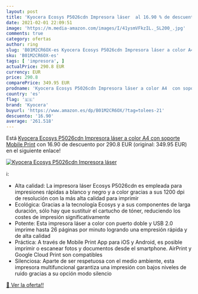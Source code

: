 ```yaml
---
layout: post
title: 'Kyocera Ecosys P5026cdn Impresora láser  al 16.90 % de descuento'
date: 2021-02-01 22:09:51
image: 'https://m.media-amazon.com/images/I/41ysmVFkzIL._SL200_.jpg'
comments: true
category: ofertas
author: ring
slug: 'B01M2CR6OX-es Kyocera Ecosys P5026cdn Impresora láser a color A4 con...'
sku: 'B01M2CR6OX-es'
tags: [ 'impresora', ]
actualPrice: 290.8 EUR
currency: EUR
price: 290.8
comparePrice: 349.95 EUR
prodname: 'Kyocera Ecosys P5026cdn Impresora láser a color A4  con soporte Mobile Print'
country: 'es'
flag: '🇪🇸'
brand: 'Kyocera'
buyurl: 'https://www.amazon.es/dp/B01M2CR6OX/?tag=tolees-21'
descuento: '16.90'
average: '261.518'
---
```


Está [Kyocera Ecosys P5026cdn Impresora láser a color A4  con soporte Mobile Print](https://www.amazon.es/dp/B01M2CR6OX/?tag=tolees-21) con 16.90 de descuento por 290.8 EUR (original: 349.95 EUR) en el siguiente enlace!

[![Kyocera Ecosys P5026cdn Impresora láser ](https://m.media-amazon.com/images/I/41ysmVFkzIL._SL200_.jpg)](https://www.amazon.es/dp/B01M2CR6OX/?tag=tolees-21)

ℹ️:

- Alta calidad: La impresora láser Ecosys P5026cdn es empleada para impresiones rápidas a blanco y negro y a color gracias a sus 1200 dpi de resolución con la más alta calidad para imprimir
- Ecológica: Gracias a la tecnología Ecosys y a sus componentes de larga duración, sólo hay que sustituir el cartucho de tóner, reduciendo los costes de impresión significativamente
- Potente: Esta impresora láser a color con puerto doble y USB 2.0 imprime hasta 26 páginas por minuto logrando una empresión rápida y de alta calidad
- Práctica: A través de Mobile Print App para iOS y Android, es posible imprimir o escanear fotos y documentos desde el smartphone. AirPrint y Google Cloud Print son compatibles
- Silenciosa: Aparte de ser respetuosa con el medio ambiente, esta impresora multifuncional garantiza una impresión con bajos niveles de ruido gracias a su opción modo silencio

[🛒 Ver la oferta!!](https://www.amazon.es/dp/B01M2CR6OX/?tag=tolees-21)
